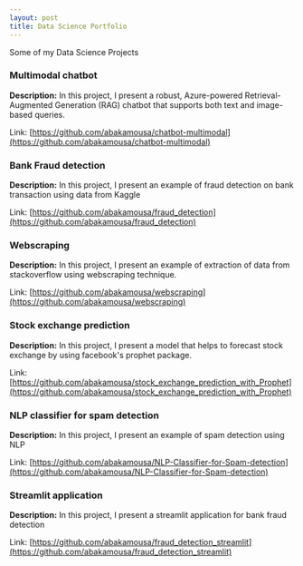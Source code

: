 ```yaml
---
layout: post
title: Data Science Portfolio 
---
```


Some of my Data Science Projects

### **Multimodal chatbot**  
**Description:** In this project, I present a robust, Azure-powered Retrieval-Augmented Generation (RAG) chatbot that supports both text and image-based queries. 

Link: [https://github.com/abakamousa/chatbot-multimodal](https://github.com/abakamousa/chatbot-multimodal)

### **Bank Fraud detection**  
**Description:** In this project, I present an example of fraud detection on bank transaction using data from Kaggle  

Link: [https://github.com/abakamousa/fraud_detection](https://github.com/abakamousa/fraud_detection)

### **Webscraping**   
**Description:** In this project, I present an example of extraction of data from stackoverflow using webscraping technique.  

Link: [https://github.com/abakamousa/webscraping](https://github.com/abakamousa/webscraping)

### **Stock exchange prediction**  
**Description:** In this project, I present a model that helps to forecast stock exchange by using facebook's prophet package.  

Link: [https://github.com/abakamousa/stock_exchange_prediction_with_Prophet](https://github.com/abakamousa/stock_exchange_prediction_with_Prophet)

### **NLP classifier for spam detection**
**Description:** In this project, I present an example of spam detection using NLP  

Link: [https://github.com/abakamousa/NLP-Classifier-for-Spam-detection](https://github.com/abakamousa/NLP-Classifier-for-Spam-detection)

### **Streamlit application**
**Description:** In this project, I present a streamlit application for bank fraud detection

Link: [https://github.com/abakamousa/fraud_detection_streamlit](https://github.com/abakamousa/fraud_detection_streamlit)


